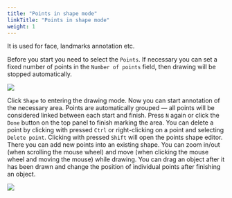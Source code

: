 ```yaml
---
title: "Points in shape mode"
linkTitle: "Points in shape mode"
weight: 1
---
```


It is used for face, landmarks annotation etc.

Before you start you need to select the `Points`. If necessary you can set a fixed number of points
in the `Number of points` field, then drawing will be stopped automatically.

![](/images/image042.jpg)

Click `Shape` to entering the drawing mode. Now you can start annotation of the necessary area.
Points are automatically grouped — all points will be considered linked between each start and finish.
Press `N` again or click the `Done` button on the top panel to finish marking the area.
You can delete a point by clicking with pressed `Ctrl` or right-clicking on a point and selecting `Delete point`.
Clicking with pressed `Shift` will open the points shape editor.
There you can add new points into an existing shape. You can zoom in/out (when scrolling the mouse wheel)
and move (when clicking the mouse wheel and moving the mouse) while drawing. You can drag an object after
it has been drawn and change the position of individual points after finishing an object.

![](/images/image063_affectnet.jpg)
